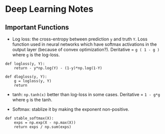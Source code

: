 Deep Learning Notes
===

Important Functions
---
* Log loss: the cross-entropy between prediction `y` and truth `Y`. Loss function used in neural networks which have softmax activations in the output layer (because of convex optimization?). Deritative = `g ( 1 - g )` where `g` is the log-loss.

```
def logloss(y, Y):
    return - y*np.log(Y) - (1-y)*np.log(1-Y)

def dlogloss(y, Y):
    g = logloss(y, Y)
    return 
```

* tanh: `np.tanh(x)` better than log-loss in some cases. Deritative = `1 - g*g ` where `g` is the tanh.

* Softmax: stablize it by making the exponent non-positive.
```
def stable_softmax(X):
    exps = np.exp(X - np.max(X))
    return exps / np.sum(exps)
```

